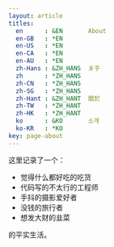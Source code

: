 ```yaml
---
layout: article
titles:
  en      : &EN       About
  en-GB   : *EN
  en-US   : *EN
  en-CA   : *EN
  en-AU   : *EN
  zh-Hans : &ZH_HANS  关于
  zh      : *ZH_HANS
  zh-CN   : *ZH_HANS
  zh-SG   : *ZH_HANS
  zh-Hant : &ZH_HANT  關於
  zh-TW   : *ZH_HANT
  zh-HK   : *ZH_HANT
  ko      : &KO       소개
  ko-KR   : *KO
key: page-about
---
```



这里记录了一个： 

  * 觉得什么都好吃的吃货 
  * 代码写的不太行的工程师  
  * 手抖的摄影爱好者 
  * 没钱的旅行者 
  * 想发大财的韭菜

的平实生活。